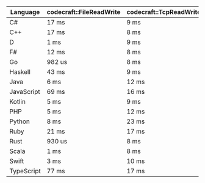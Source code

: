 | Language | codecraft::FileReadWrite | codecraft::TcpReadWrite | example::FileReadWrite | example::TcpReadWrite |
| - | --- | --- | --- | --- |
| C# | 17 ms | 9 ms | 11 ms | 144 us |
| C++ | 17 ms | 8 ms | 434 us | 116 us |
| D | 1 ms | 9 ms | 240 us | 125 us |
| F# | 12 ms | 8 ms | 17 ms | 168 us |
| Go | 982 us | 8 ms | 254 us | 134 us |
| Haskell | 43 ms | 9 ms | 21 ms | 173 us |
| Java | 6 ms | 12 ms | 2 ms | 196 us |
| JavaScript | 69 ms | 16 ms | 647 us | 313 us |
| Kotlin | 5 ms | 9 ms | 4 ms | 192 us |
| PHP | 5 ms | 12 ms | 198 us | 153 us |
| Python | 8 ms | 23 ms | 1 ms | 211 us |
| Ruby | 21 ms | 17 ms | 499 us | 225 us |
| Rust | 930 us | 8 ms | 32 ms | 117 us |
| Scala | 1 ms | 8 ms | 750 us | 261 us |
| Swift | 3 ms | 10 ms | 393 us | 133 us |
| TypeScript | 77 ms | 17 ms | 822 us | 376 us |